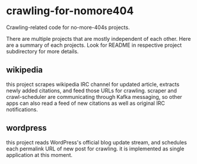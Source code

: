 crawling-for-nomore404
======================

Crawling-related code for no-more-404s projects.

There are multiple projects that are mostly independent of each other.
Here are a summary of each projects. Look for README in respective project
subdirectory for more details.

wikipedia
---------
this project scrapes wikipedia IRC channel for updated article, extracts
newly added citations, and feed those URLs for crawling. scraper and
crawl-scheduler are communicating through Kafka messaging, so other apps
can also read a feed of new citations as well as original IRC notifications.

wordpress
---------
this project reads WordPress's official blog update stream, and schedules
each permalink URL of new post for crawling. it is implemented as single
application at this moment.
